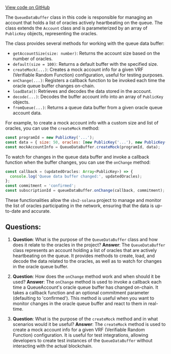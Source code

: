 [View code on GitHub](https://github.com/switchboard-xyz/sbv2-solana/blob/master/javascript/solana.js/src/accounts/queueDataBuffer.ts)

The `QueueDataBuffer` class in this code is responsible for managing an account that holds a list of oracles actively heartbeating on the queue. The class extends the `Account` class and is parameterized by an array of `PublicKey` objects, representing the oracles.

The class provides several methods for working with the queue data buffer:

- `getAccountSize(size: number)`: Returns the account size based on the number of oracles.
- `default(size = 100)`: Returns a default buffer with the specified size.
- `createMock(...)`: Creates a mock account info for a given VRF (Verifiable Random Function) configuration, useful for testing purposes.
- `onChange(...)`: Registers a callback function to be invoked each time the oracle queue buffer changes on-chain.
- `loadData()`: Retrieves and decodes the data stored in the account.
- `decode(...)`: Decodes the buffer account info into an array of `PublicKey` objects.
- `fromQueue(...)`: Returns a queue data buffer from a given oracle queue account data.

For example, to create a mock account info with a custom size and list of oracles, you can use the `createMock` method:

```javascript
const programId = new PublicKey('...');
const data = { size: 50, oracles: [new PublicKey('...'), new PublicKey('...')] };
const mockAccountInfo = QueueDataBuffer.createMock(programId, data);
```

To watch for changes in the queue data buffer and invoke a callback function when the buffer changes, you can use the `onChange` method:

```javascript
const callback = (updatedOracles: Array<PublicKey>) => {
  console.log('Queue data buffer changed:', updatedOracles);
};
const commitment = 'confirmed';
const subscriptionId = queueDataBuffer.onChange(callback, commitment);
```

These functionalities allow the `sbv2-solana` project to manage and monitor the list of oracles participating in the network, ensuring that the data is up-to-date and accurate.
## Questions: 
 1. **Question**: What is the purpose of the `QueueDataBuffer` class and how does it relate to the oracles in the project?
   **Answer**: The `QueueDataBuffer` class represents an account holding a list of oracles that are actively heartbeating on the queue. It provides methods to create, load, and decode the data related to the oracles, as well as to watch for changes in the oracle queue buffer.

2. **Question**: How does the `onChange` method work and when should it be used?
   **Answer**: The `onChange` method is used to invoke a callback each time a QueueAccount's oracle queue buffer has changed on-chain. It takes a callback function and an optional commitment parameter (defaulting to 'confirmed'). This method is useful when you want to monitor changes in the oracle queue buffer and react to them in real-time.

3. **Question**: What is the purpose of the `createMock` method and in what scenarios would it be useful?
   **Answer**: The `createMock` method is used to create a mock account info for a given VRF (Verifiable Random Function) configuration. It is useful for test integrations, allowing developers to create test instances of the `QueueDataBuffer` without interacting with the actual blockchain.